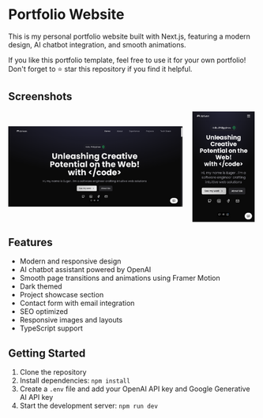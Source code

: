 # Portfolio Website

This is my personal portfolio website built with Next.js, featuring a modern design, AI chatbot integration, and smooth animations.

If you like this portfolio template, feel free to use it for your own portfolio! Don't forget to ⭐ star this repository if you find it helpful.

## Screenshots

<div style="display: flex; align-items: center; gap: 20px;">
    <img src="./public/screenshot-desktop.png" alt="Desktop Screenshot" width="70%"/>
    <img src="./public/screenshot-mobile.png" alt="Mobile Screenshot" width="25%"/>
</div>

## Features

-   Modern and responsive design
-   AI chatbot assistant powered by OpenAI
-   Smooth page transitions and animations using Framer Motion
-   Dark themed
-   Project showcase section
-   Contact form with email integration
-   SEO optimized
-   Responsive images and layouts
-   TypeScript support

## Getting Started

1. Clone the repository
2. Install dependencies: `npm install`
3. Create a `.env` file and add your OpenAI API key and Google Generative AI API key
4. Start the development server: `npm run dev`
